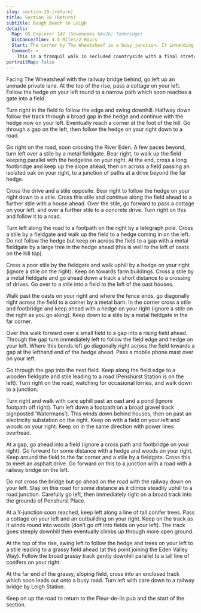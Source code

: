 ```yaml
---
slug: section-18-(return)
title: Section 18 (Return)
subtitle: Bough Beech to Leigh
details:
  Map: OS Explorer 147 (Sevenoaks &#x26; Tonbridge)
  Distance/Time: 4.5 Miles/2 Hours
  Start: The corner by The Wheatsheaf is a busy junction. If intending to visit the pub on returning from the walk, ask about parking on site.
  Comment: >
    This is a tranquil walk in secluded countryside with a final stretch through the parkland of Penshurst Place. These are paths with frequent stiles.
portraitMap: false
---
```

Facing The Wheatsheaf with the railway bridge behind, go left up an unmade private lane. At the top of the rise, pass a cottage on your left. Follow the hedge on your left round to a narrow path which soon reaches a gate into a field.

Turn right in the field to follow the edge and swing downhill. Halfway down follow the track through a broad gap in the hedge and continue with the hedge now on your left. Eventually reach a corner at the foot of the hill. Go through a gap on the left, then follow the hedge on your right down to a road.

Go right on the road, soon crossing the River Eden. A few paces beyond, turn left over a stile by a metal fieldgate. Bear right, to walk up the field keeping parallel with the hedgeline on your right. At the end, cross a long footbridge and keep up the slope ahead, then on across a field passing an isolated oak on your right, to a junction of paths at a drive beyond the far hedge.

Cross the drive and a stile opposite. Bear right to follow the hedge on your right down to a stile. Cross this stile and continue along the field ahead to a further stile with a house ahead. Over the stile, go forward to pass a cottage on your left, and over a further stile to a concrete drive. Turn right on this and follow it to a road.

Turn left along the road to a footpath on the right by a telegraph pole. Cross a stile by a fieldgate and walk up the field to a hedge coming in on the left. Do not follow the hedge but keep on across the field to a gap with a metal fieldgate by a large tree in the hedge ahead (this is well to the left of oasts on the hill top).

Cross a poor stile by the fieldgate and walk uphill by a hedge on your right (ignore a stile on the right). Keep on towards farm buildings. Cross a stile by a metal fieldgate and go ahead down a track a short distance to a crossing of drives. Go over to a stile into a field to the left of the oast houses.

Walk past the oasts on your right and where the fence ends, go diagonally right across the field to a corner by a metal barn. In the corner cross a stile and footbridge and keep ahead with a hedge on your right (ignore a stile on the right as you go along). Keep down to a stile by a metal fieldgate in the far corner.

Over this walk forward over a small field to a gap into a rising field ahead. Through the gap turn immediately left to follow the field edge and hedge on your left. Where this bends left go diagonally right across the field towards a gap at the lefthand end of the hedge ahead. Pass a mobile phone mast over on your left.

Go through the gap into the next field. Keep along the field edge to a wooden fieldgate and stile leading to a road (Penshurst Station is on the left). Turn right on the road, watching for occasional lorries, and walk down to a junction.

Turn right and walk with care uphill past an oast and a pond (ignore footpath off right). Turn left down a footpath on a broad gravel track signposted ‘Watermans’). This winds down behind houses, then on past an electricity substation on the right. Keep on with a field on your left and woods on your right. Keep on in the same direction with power lines overhead.

At a gap, go ahead into a field (ignore a cross path and footbridge on your right). Go forward for some distance with a hedge and woods on your right. Keep around the field to the far corner and a stile by a fieldgate. Cross this to meet an asphalt drive. Go forward on this to a junction with a road with a railway bridge on the left.

Do not cross the bridge but go ahead on the road with the railway down on your left. Stay on this road for some distance as it climbs steadily uphill to a road junction. Carefully go left, then immediately right on a broad track into the grounds of Penshurst Place.

At a Y-junction soon reached, keep left along a line of tall conifer trees. Pass a cottage on your left and an outbuilding on your right. Keep on the track as it winds round into woods (don’t go off into fields on your left). The track goes steeply downhill then eventually climbs up through more open ground.

At the top of the rise, swing left to follow the hedge and trees on your left to a stile leading to a grassy field ahead (at this point joining the Eden Valley Way). Follow the broad grassy track gently downhill parallel to a tall line of conifers on your right.

At the far end of the grassy, sloping field, cross into an enclosed track which soon leads out onto a busy road. Turn left with care down to a railway bridge by Leigh Station.

Keep on up the road to return to the Fleur-de-lis pub and the start of the section.

